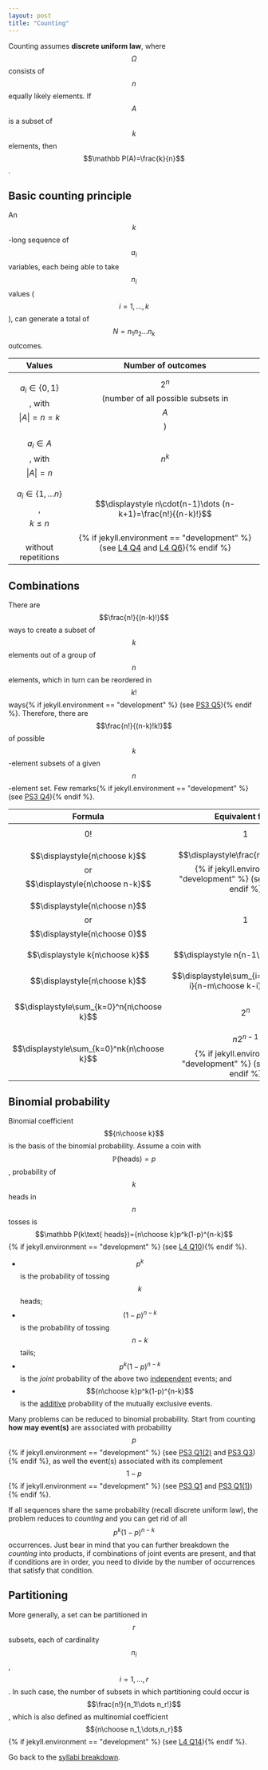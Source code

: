 ```yaml
---
layout: post
title: "Counting"
---
```


Counting assumes **discrete uniform law**, where $$\Omega$$ consists of $$n$$ equally likely elements. If $$A$$ is a subset of $$k$$ elements, then $$\mathbb P(A)=\frac{k}{n}$$.

## Basic counting principle

An $$k$$-long sequence of $$a_i$$ variables, each being able to take $$n_i$$ values ($$i=1,\dots,k$$), can generate a total of $$N=n_1n_2\dots n_k$$ outcomes.

|Values|Number of outcomes|
|:-:|:-:|
|$$a_i\in\{0,1\}$$, with $$\lvert A\rvert=n=k$$|$$2^n$$ (number of all possible subsets in $$A$$)|
|$$a_i\in A$$, with $$\lvert A\rvert=n$$|$$n^k$$|
|$$a_i\in\{1,\dots n\}$$, $$k\le n$$<br>without repetitions|$$\displaystyle n\cdot(n-1)\dots (n-k+1)=\frac{n!}{(n-k)!}$$<br>{% if jekyll.environment == "development" %}(see [L4 Q4](https://learning.edx.org/course/course-v1:MITx+6.431x+1T2020/block-v1:MITx+6.431x+1T2020+type@sequential+block@Lec__4_Counting/block-v1:MITx+6.431x+1T2020+type@vertical+block@ch5-s1-tab4) and [L4 Q6](https://learning.edx.org/course/course-v1:MITx+6.431x+1T2020/block-v1:MITx+6.431x+1T2020+type@sequential+block@Lec__4_Counting/block-v1:MITx+6.431x+1T2020+type@vertical+block@ch5-s1-tab6)){% endif %}|

## Combinations

There are $$\frac{n!}{(n-k)!}$$ ways to create a subset of $$k$$ elements out of a group of $$n$$ elements, which in turn can be reordered in $$k!$$ ways{% if jekyll.environment == "development" %} (see [PS3 Q5](https://learning.edx.org/course/course-v1:MITx+6.431x+1T2020/block-v1:MITx+6.431x+1T2020+type@sequential+block@Problem_Set_3/block-v1:MITx+6.431x+1T2020+type@vertical+block@ch5-s3-tab5)){% endif %}. Therefore, there are $$\frac{n!}{(n-k)!k!}$$ of possible $$k$$-element subsets of a given $$n$$-element set. Few remarks{% if jekyll.environment == "development" %} (see [PS3 Q4](https://learning.edx.org/course/course-v1:MITx+6.431x+1T2020/block-v1:MITx+6.431x+1T2020+type@sequential+block@Problem_Set_3/block-v1:MITx+6.431x+1T2020+type@vertical+block@ch5-s3-tab4)){% endif %}.

|Formula|Equivalent form|
|:-:|:-:|
|$$0!$$|1|
|$$\displaystyle{n\choose k}$$ or $$\displaystyle{n\choose n-k}$$|$$\displaystyle\frac{n!}{k!(n-k)!}$${% if jekyll.environment == "development" %} (see [L4 Q12](https://learning.edx.org/course/course-v1:MITx+6.431x+1T2020/block-v1:MITx+6.431x+1T2020+type@sequential+block@Lec__4_Counting/block-v1:MITx+6.431x+1T2020+type@vertical+block@ch5-s1-tab12)){% endif %}|
|$$\displaystyle{n\choose n}$$ or $$\displaystyle{n\choose 0}$$|$$1$$|
|$$\displaystyle k{n\choose k}$$|$$\displaystyle n{n-1\choose k-1}$$|
|$$\displaystyle{n\choose k}$$|$$\displaystyle\sum_{i=0}^k{m\choose i}{n-m\choose k-i}, n\ge m$$|
|$$\displaystyle\sum_{k=0}^n{n\choose k}$$|$$2^n$$|
|$$\displaystyle\sum_{k=0}^nk{n\choose k}$$|$$n2^{n-1}$${% if jekyll.environment == "development" %} (see [L4 Q8](https://learning.edx.org/course/course-v1:MITx+6.431x+1T2020/block-v1:MITx+6.431x+1T2020+type@sequential+block@Lec__4_Counting/block-v1:MITx+6.431x+1T2020+type@vertical+block@ch5-s1-tab8)){% endif %}|

## Binomial probability

Binomial coefficient $${n\choose k}$$ is the basis of the binomial probability. Assume a coin with $$\mathbb P(\text{heads})=p$$, probability of $$k$$ heads in $$n$$ tosses is $$\mathbb P(k\text{ heads})={n\choose k}p^k(1-p)^{n-k}$${% if jekyll.environment == "development" %} (see [L4 Q10](https://learning.edx.org/course/course-v1:MITx+6.431x+1T2020/block-v1:MITx+6.431x+1T2020+type@sequential+block@Lec__4_Counting/block-v1:MITx+6.431x+1T2020+type@vertical+block@ch5-s1-tab10)){% endif %}.

- $$p^k$$ is the probability of tossing $$k$$ heads;
- $$(1-p)^{n-k}$$ is the probability of tossing $$n-k$$ tails;
- $$p^k(1-p)^{n-k}$$ is the *joint* probability of the above two [independent](/2022/01/05/conditioning-and-independence.html#independence) events; and
- $${n\choose k}p^k(1-p)^{n-k}$$ is the [additive](/2022/01/03/probability-models-and-axioms.html#axioms) probability of the mutually exclusive events.

Many problems can be reduced to binomial probability. Start from counting **how may event(s)** are associated with probability $$p$${% if jekyll.environment == "development" %} (see [PS3 Q1(2)](https://learning.edx.org/course/course-v1:MITx+6.431x+1T2020/block-v1:MITx+6.431x+1T2020+type@sequential+block@Problem_Set_3/block-v1:MITx+6.431x+1T2020+type@vertical+block@ch5-s3-tab2) and [PS3 Q3](https://learning.edx.org/course/course-v1:MITx+6.431x+1T2020/block-v1:MITx+6.431x+1T2020+type@sequential+block@Problem_Set_3/block-v1:MITx+6.431x+1T2020+type@vertical+block@ch5-s3-tab3)){% endif %}, as well the event(s) associated with its complement $$1-p$${% if jekyll.environment == "development" %} (see [PS3 Q1](https://learning.edx.org/course/course-v1:MITx+6.431x+1T2020/block-v1:MITx+6.431x+1T2020+type@sequential+block@Problem_Set_3/block-v1:MITx+6.431x+1T2020+type@vertical+block@ch5-s3-tab1) and [PS3 Q1(1)](https://learning.edx.org/course/course-v1:MITx+6.431x+1T2020/block-v1:MITx+6.431x+1T2020+type@sequential+block@Problem_Set_3/block-v1:MITx+6.431x+1T2020+type@vertical+block@ch5-s3-tab2)){% endif %}.

If all sequences share the same probability (recall discrete uniform law), the problem reduces to *counting* and you can get rid of all $$p^k(1-p)^{n-k}$$ occurrences. Just bear in mind that you can further breakdown the *counting* into products, if combinations of joint events are present, and that if conditions are in order, you need to divide by the number of occurrences that satisfy that condition.

## Partitioning

More generally, a set can be partitioned in $$r$$ subsets, each of cardinality $$n_i$$, $$i=1,\dots,r$$. In such case, the number of subsets in which partitioning could occur is $$\frac{n!}{n_1!\dots n_r!}$$, which is also defined as multinomial coefficient $${n\choose n_1,\dots,n_r}$${% if jekyll.environment == "development" %} (see [L4 Q14](https://learning.edx.org/course/course-v1:MITx+6.431x+1T2020/block-v1:MITx+6.431x+1T2020+type@sequential+block@Lec__4_Counting/block-v1:MITx+6.431x+1T2020+type@vertical+block@ch5-s1-tab14)){% endif %}.

Go back to the [syllabi breakdown](/2022/01/02/prob-and-stats-syllabi.html).
